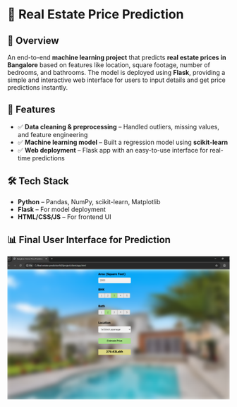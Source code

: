 # 🏡 Real Estate Price Prediction  

## 📌 Overview  
An end-to-end **machine learning project** that predicts **real estate prices in Bangalore** based on features like location, square footage, number of bedrooms, and bathrooms. The model is deployed using **Flask**, providing a simple and interactive web interface for users to input details and get price predictions instantly.  

## 🚀 Features  
- ✅ **Data cleaning & preprocessing** – Handled outliers, missing values, and feature engineering  
- ✅ **Machine learning model** – Built a regression model using **scikit-learn**  
- ✅ **Web deployment** – Flask app with an easy-to-use interface for real-time predictions  

## 🛠️ Tech Stack  
- **Python** – Pandas, NumPy, scikit-learn, Matplotlib  
- **Flask** – For model deployment  
- **HTML/CSS/JS** – For frontend UI

## 📊 Final User Interface for Prediction
![User Interface](ui_real_estate_price_prediction.png)
